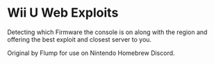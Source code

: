 # Wii U Web Exploits

Detecting which Firmware the console is on along with the region and offering the best exploit and closest server to you.

Original by Flump for use on Nintendo Homebrew Discord.
